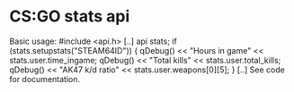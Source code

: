 # CS:GO stats api

Basic usage:
#include <api.h>
[..]
api stats;
if (stats.setupstats("STEAM64ID"))
{
    qDebug() << "Hours in game" << stats.user.time_ingame;
    qDebug() << "Total kills" << stats.user.total_kills;
    qDebug() << "AK47 k/d ratio" << stats.user.weapons[0][5];
    }
[..] 
See code for documentation.
